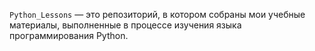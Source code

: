 `Python_Lessons` — это репозиторий, в котором собраны мои учебные материалы, выполненные в процессе изучения языка программирования Python.
